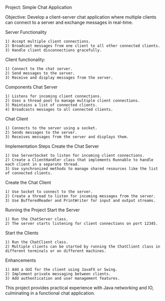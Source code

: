 Project: Simple Chat Application

Objective:
Develop a client-server chat application where multiple clients can connect to a server and exchange messages in real-time.

Server Functionality

    1) Accept multiple client connections.
    2) Broadcast messages from one client to all other connected clients.
    3) Handle client disconnections gracefully.

Client functionality:

    1) Connect to the chat server.
    2) Send messages to the server.
    3) Receive and display messages from the server.

Components
Chat Server

    1) Listens for incoming client connections.
    2) Uses a thread pool to manage multiple client connections.
    3) Maintains a list of connected clients.
    4) Broadcasts messages to all connected clients.

Chat Client

    1) Connects to the server using a socket.
    2) Sends messages to the server.
    3) Receives messages from the server and displays them.

Implementation Steps
Create the Chat Server

    1) Use ServerSocket to listen for incoming client connections.
    2) Create a ClientHandler class that implements Runnable to handle each client in a separate thread.
    3) Use synchronized methods to manage shared resources like the list of connected clients.

Create the Chat Client

    1) Use Socket to connect to the server.
    2) Create a thread to listen for incoming messages from the server.
    3) Use BufferedReader and PrintWriter for input and output streams.

Running the Project
Start the Server

    1) Run the ChatServer class.
    2) The server starts listening for client connections on port 12345.

Start the Clients

    1) Run the ChatClient class.
    2) Multiple clients can be started by running the ChatClient class in different terminals or on different machines.

Enhancements

    1) Add a GUI for the client using JavaFX or Swing.
    2) Implement private messaging between clients.
    3) Add authentication and user management features.

This project provides practical experience with Java networking and IO, culminating in a functional chat application.